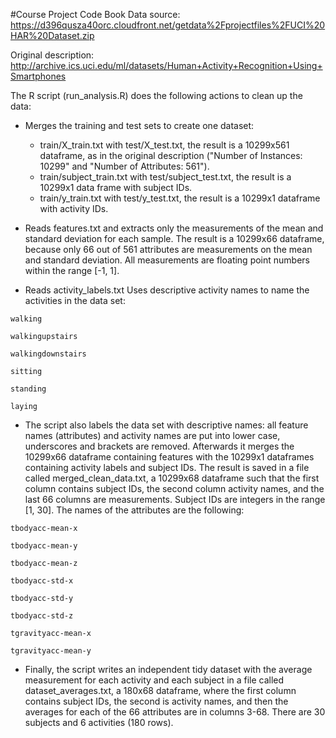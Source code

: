 #Course Project Code Book
Data source: 
https://d396qusza40orc.cloudfront.net/getdata%2Fprojectfiles%2FUCI%20HAR%20Dataset.zip

Original description: http://archive.ics.uci.edu/ml/datasets/Human+Activity+Recognition+Using+Smartphones

The R script (run_analysis.R) does the following actions to clean up the data:

* Merges the training and test sets to create one dataset:
  * train/X_train.txt with test/X_test.txt, the result is a 10299x561 dataframe, as in the original description ("Number of Instances: 10299" and "Number of Attributes: 561").
  * train/subject_train.txt with test/subject_test.txt, the result is a 10299x1 data frame with subject IDs.
  * train/y_train.txt with test/y_test.txt, the result is a 10299x1 dataframe with activity IDs.

* Reads features.txt and extracts only the measurements of the mean and standard deviation for each sample. 
The result is a 10299x66 dataframe, because only 66 out of 561 attributes are measurements on the mean and standard deviation. 
All measurements are floating point numbers within the range [-1, 1].

* Reads activity_labels.txt Uses descriptive activity names to name the activities in the data set:

```
walking

walkingupstairs

walkingdownstairs

sitting

standing

laying
```

* The script also labels the data set with descriptive names: all feature names (attributes) and activity names are put into
 lower case, underscores and brackets are removed. Afterwards it merges the 10299x66 dataframe containing features with the 10299x1
 dataframes containing activity labels and subject IDs. The result is saved in a file called merged_clean_data.txt, a 10299x68 dataframe such that the
 first column contains subject IDs, the second column activity names, and the last 66 columns are measurements. Subject IDs are integers 
 in the range [1, 30]. The names of the attributes are the following:

```
tbodyacc-mean-x 

tbodyacc-mean-y 

tbodyacc-mean-z 

tbodyacc-std-x 

tbodyacc-std-y 

tbodyacc-std-z 

tgravityacc-mean-x 

tgravityacc-mean-y
```

* Finally, the script writes an independent tidy dataset with the average measurement for each activity and each subject in a file called
 dataset_averages.txt, a 180x68 dataframe, where the first column contains subject IDs, 
 the second is activity names, and then the averages for each of the 66 attributes are in columns 3-68.
 There are 30 subjects and 6 activities (180 rows).